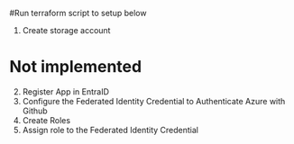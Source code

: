 #Run terraform script to setup below
1. Create storage account

# Not implemented
2. Register App in EntraID
3. Configure the Federated Identity Credential to Authenticate Azure with Github
4. Create Roles
5. Assign role to the Federated Identity Credential